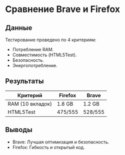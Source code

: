 # Сравнение Brave и Firefox  

## Данные  
Тестирование проведено по 4 критериям:  
- Потребление RAM.  
- Совместимость (HTML5Test).  
- Безопасность.  
- Энергопотребление.  

## Результаты  
| Критерий          | Firefox | Brave |  
|--------------------|---------|-------|  
| RAM (10 вкладок)   | 1.8 GB  | 1.2 GB|  
| HTML5Test          | 475/555 | 528/555 |  

## Выводы  
- Brave: Лучшая оптимизация и безопасность.  
- Firefox: Гибкость и открытый код.  